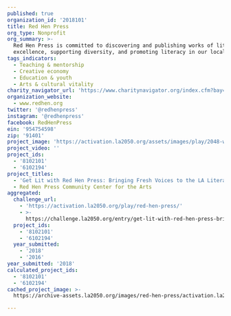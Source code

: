 ```yaml
---
published: true
organization_id: '2018101'
title: Red Hen Press
org_type: Nonprofit
org_summary: >-
  Red Hen Press is committed to discovering and publishing works of literary
  excellence, supporting diversity, and promoting literacy in our local schools.
tags_indicators:
  - Teaching & mentorship
  - Creative economy
  - Education & youth
  - Arts & cultural vitality
charity_navigator_url: 'https://www.charitynavigator.org/index.cfm?bay=search.profile&ein=954754598'
organization_website:
  - www.redhen.org
twitter: '@redhenpress'
instagram: '@redhenpress'
facebook: RedHenPress
ein: '954754598'
zip: '91401'
project_image: 'https://activation.la2050.org/assets/images/play/2048-wide/red-hen-press.jpg'
project_video: ''
project_ids:
  - '8102101'
  - '6102194'
project_titles:
  - 'Get Lit with Red Hen Press: Bringing Fresh Voices to the LA Literary Scene'
  - Red Hen Press Community Center for the Arts
aggregated:
  challenge_url:
    - 'https://activation.la2050.org/play/red-hen-press/'
    - >-
      https://challenge.la2050.org/entry/get-lit-with-red-hen-press-bringing-fresh-voices-to-the-la-literary-scene
  project_ids:
    - '8102101'
    - '6102194'
  year_submitted:
    - '2018'
    - '2016'
year_submitted: '2018'
calculated_project_ids:
  - '8102101'
  - '6102194'
cached_project_image: >-
  https://archive-assets.la2050.org/images/red-hen-press/activation.la2050.org/assets/images/play/2048-wide/red-hen-press.jpg

---
```

